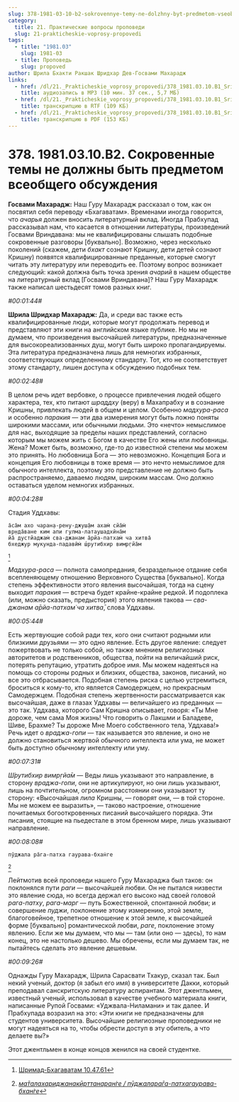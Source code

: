 ```yaml
---
slug: 378-1981-03-10-b2-sokrovennye-temy-ne-dolzhny-byt-predmetom-vseobshhego-obsuzhdeniya
category:
  title: 21. Практические вопросы проповеди
  slug: 21-prakticheskie-voprosy-propovedi
tags:
  - title: "1981.03"
    slug: 1981-03
  - title: Проповедь
    slug: propoved
author: Шрила Бхакти Ракшак Шридхар Дев-Госвами Махарадж
links:
  - href: /dl/21._Prakticheskie_voprosy_propovedi/378_1981.03.10.B1_SridharMj_Sokrovennye_temy_ne_dolzhny_byt_predmetom_vseobshhego_obsuzhdenija.mp3
    title: аудиозапись в MP3 (10 мин. 37 сек., 5,7 МБ)
  - href: /dl/21._Prakticheskie_voprosy_propovedi/378_1981.03.10.B1_SridharMj_Sokrovennye_temy_ne_dolzhny_byt_predmetom_vseobshhego_obsuzhdenija.rtf
    title: транскрипцию в RTF (109 КБ)
  - href: /dl/21._Prakticheskie_voprosy_propovedi/378_1981.03.10.B1_SridharMj_Sokrovennye_temy_ne_dolzhny_byt_predmetom_vseobshhego_obsuzhdenija.pdf
    title: транскрипцию в PDF (153 КБ)
---
```


# 378. 1981.03.10.B2. Сокровенные темы не должны быть предметом всеобщего обсуждения

**Госвами Махарадж:** Наш Гуру Махарадж рассказал о том, как он посвятил себя переводу «Бхагаватам». Временами иногда говорится, что *ачарья* должен вносить литературный вклад. Иногда Прабхупад рассказывал нам, что касается в отношении литературы, произведений Госвами Вриндавана: мы не квалифицированы слышать подобные сокровенные разговоры [буквально]. Возможно, через несколько поколений (скажем, дети *бхакт* сознают Кришну, дети детей сознают Кришну) появятся квалифицированные преданные, которые смогут читать эту литературу или переводить ее. Поэтому вопрос возникает следующий: какой должна быть точка зрения *ачарий* в нашем обществе на литературный вклад [Госвами Вриндавана]? Наш Гуру Махарадж также написал шестьдесят томов разных книг.

*#00:01:44#*

**Шрила Шридхар Махарадж:** Да, и среди вас также есть квалифицированные люди, которые могут продолжать перевод и представляют эти книги на английском языке публике. Но мы не думаем, что произведения высочайшей литературы, предназначенные для высокореализованных душ, могут быть широко пропагандируемы. Эта литература предназначена лишь для немногих избранных, соответствующих определенному стандарту. Тот, кто не соответствует этому стандарту, лишен доступа к обсуждению подобных тем.

*#00:02:48#*

В целом речь идет вербовке, о процессе привлечения людей общего характера, тех, кто питают *шраддху* (веру) в Махапрабху и в сознание Кришны, привлекать людей в общем и целом. Особенно *мадхура-раса* и особенно *паракия* — эти два измерения могут быть ложно поняты широкими массами, или обычными людьми. Это «нечто» немыслимое для нас, выходящие за пределы наших представлений, согласно которым мы можем жить с Богом в качестве Его жены или любовницы. Жена? Может быть, возможно, где-то до известной степени мы можем это принять. Но любовница Бога — это невозможно. Концепция Бога и концепция Его любовницы в тоже время — это нечто немыслимое для обычного интеллекта, поэтому это представление не должно быть распространяемо, даваемо людям, широким массам. Оно должно оставаться уделом немногих избранных.

*#00:04:28#*

Стадия Уддхавы:

    а̄са̄м ахо чаран̣а-рен̣у-джуш̣а̄м ахам̇ сйа̄м̇
    вр̣нда̄ване ким апи гулма-латаушадхӣна̄м
    йа̄ дустйаджам̇ сва-джанам а̄рйа-патхам̇ ча хитва̄
    бхеджур мукунда-падавӣм̇ ш́рутибхир вимр̣гйа̄м
[^_ftn1]

*Мадхура-раса* — полнота самопредания, безраздельное отдание себя всепленяющему отношению Верховного Существа [буквально]. Когда степень эффективности этого явления высочайшая, тогда на сцену выходит *паракия* — встреча будет крайне-крайне редкой. И подоплека (или, можно сказать, предыстория) этого явления такова — *сва-джанам а̄рйа-патхам̇ ча хитва̄*, слова Уддхавы.

*#00:05:44#*

Есть жертвующие собой ради тех, кого они считают родными или близкими друзьями — это одно явление. Есть другое явление: следует пожертвовать не только собой, но также мнением религиозных авторитетов и родственников, общества, пойти на величайший риск, потерять репутацию, утратить доброе имя. Мы можем надеяться на помощь со стороны родных и близких, общества, законов, писаний, но все это отбрасывается. Подобная степень риска с целью устремиться, броситься к кому-то, кто является Самодержцем, но прекрасным Самодержцем. Подобная степень жертвенности рассматривается как высочайшая, даже в глазах Уддхавы — величайшего из преданных — это так. Уддхава, которого Сам Кришна описывает, говоря: «Ты Мне дороже, чем сама Моя жизнь! Что говорить о Лакшми и Баладеве, Шиве, Брахме? Ты дороже Мне Моего собственного тела, Уддхава!» Речь идет о *враджа-гопи* — так называется это явление, и оно не должно становиться жертвой обычного интеллекта или ума, не может быть доступно обычному интеллекту или уму.

*#00:07:31#*

*Ш́рутибхир вимр̣гйа̄м* — Веды лишь указывают это направление, в сторону *враджа-гопи*, они не артикулируют, но они лишь указывают, лишь на почтительном, огромном расстоянии они указывают ту сторону: «Высочайшая *лила* Кришны, — говорят они, — в той стороне. Мы не можем ее выразить», — таково настроение, отношение почитаемых богооткровенных писаний высочайшего порядка. Эти писания, стоящие на пьедестале в этом бренном мире, лишь указывают направление.

*#00:08:08#*

    пӯджала ра̄га-патха гаурава-бхан̇ге
[^_ftn2]

Лейтмотив всей проповеди нашего Гуру Махараджа был таков: он поклонялся пути *раги* — высочайшей любви. Он не пытался низвести это явление сюда, но всегда держал его высоко над своей головой *рага-патху*, *рага-марг* — путь Божественной, спонтанной любви; и совершение *пуджи*, поклонение этому измерению, этой земле, благоговейное, трепетное отношение к этой земле, к высочайшей форме [буквально] романтической любви, *раге*, поклонение этому явлению. Если же мы думаем, что мы — там (или оно — здесь), то нам конец, это не настолько дешево. Мы обречены, если мы думаем так, не пытайтесь сделать это явление дешевым.

*#00:09:26#*

Однажды Гуру Махарадж, Шрила Сарасвати Тхакур, сказал так. Был некий ученый, доктор (я забыл его имя) в университете Дакки, который преподавал санскритскую литературу аспирантам. Этот джентльмен, известный ученый, использовал в качестве учебного материала книги, написанные Рупой Госвами: «Уджвала-Ниламани» и так далее. И Прабхупада возразил на это: «Эти книги не предназначены для студентов университета. Высочайшие религиозные проповедники не могут надеяться на то, чтобы обрести доступ в эту обитель, а что делаете вы?»

Этот джентльмен в конце концов женился на своей студентке.



[^_ftn1]: [Шримад-Бхагаватам 10.47.61](../notes/shrimad-bhagavatam/shrimad-bhagavatam-10-47-61.md)

[^_ftn2]: [*ма̄талахариджанакӣрттанаран̇ге / пӯджалара̄га-патхагаурава-бхан̇ге*](../notes/shloka/matalaharidzhanakjorttanarange-pudzhalaraga-pathagaurava-bhange.md)

